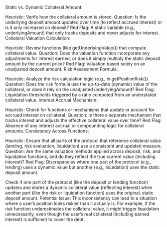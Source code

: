 Static vs. Dynamic Collateral Amount:

Heuristic: Verify how the collateral amount is stored.
Question: Is the underlying deposit amount updated over time (to reflect accrued interest) or is it only increased on deposit?
Red Flag: A static variable (e.g., underlyingAmount) that only tracks deposits and never adjusts for interest.
Collateral Valuation Calculation:

Heuristic: Review functions (like getUnderlyingValue()) that compute collateral value.
Question: Does the valuation function incorporate any adjustments for interest earned, or does it simply multiply the static deposit amount by the current price?
Red Flag: Valuation based solely on an unadjusted deposit amount.
Risk Assessment Formula:

Heuristic: Analyze the risk calculation logic (e.g., in getPositionRisk()).
Question: Does the risk formula use the up-to-date (dynamic) value of the collateral, or does it rely on the unadjusted underlyingAmount?
Red Flag: Liquidation thresholds triggered by a ratio computed from an understated collateral value.
Interest Accrual Mechanism:

Heuristic: Check for functions or mechanisms that update or account for accrued interest on collateral.
Question: Is there a separate mechanism that tracks interest and adjusts the effective collateral value over time?
Red Flag: Absence of any interest accrual or compounding logic for collateral amounts.
Consistency Across Functions:

Heuristic: Ensure that all parts of the protocol that reference collateral value (lending, risk evaluation, liquidation) use a consistent and updated measure.
Question: Are the same valuation methods applied across deposit, risk, and liquidation functions, and do they reflect the true current value (including interest)?
Red Flag: Discrepancies where one part of the protocol (e.g., lending) uses a dynamic value but another (e.g., liquidation) uses the static deposit amount.


Check if one part of the protocol (like the deposit or lending function) updates and stores a dynamic collateral value (reflecting interest) while another part (like the risk or liquidation function) uses the original, static deposit amount.
Potential Issue:
This inconsistency can lead to a situation where a user’s position looks riskier than it actually is.
 For example, if the risk function underestimates the collateral value, it might trigger liquidation unnecessarily, 
 even though the user’s real collateral (including earned interest) is sufficient to cover the debt.